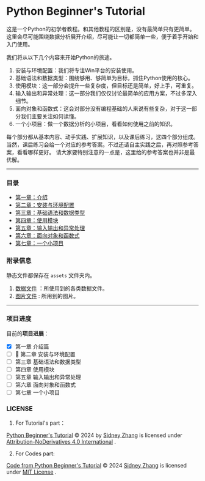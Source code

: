 # Python Beginner's Tutorial

这是一个Python的初学者教程。和其他教程的区别是，没有最简单只有更简单。
这里会尽可能围绕数据分析展开介绍，尽可能让一切都简单一些，便于着手开始和入门使用。

我们将从以下几个内容来开始Python的旅途。

1. 安装与环境配置：我们将专注Win平台的安装使用。
2. 基础语法和数据类型：围绕够用、够简单为目标，抓住Python使用的核心。
3. 使用模块：这一部分会提升一些复杂度，但目标还是简单，好上手，可重复。
4. 输入输出和异常处理：这一部分我们仅仅讨论最简单的应用方案，不过多深入细节。
5. 面向对象和函数式：这会对部分没有编程基础的人来说有些复杂，对于这一部分我们主要关注如何读懂。
6. 一个小项目：做一个数据分析的小项目，看看如何使用之前的知识。

每个部分都从基本内容、动手实践、扩展知识，以及课后练习，这四个部分组成。
当然，课后练习会给一个对应的参考答案。不过还请自主实践之后，再对照参考答案，看看哪样更好。
请大家要特别注意的一点是，这里给的参考答案也并非是最优解。

*****

### 目录

- [第一章：介绍](./Tutorials/0.introduce.ipynb)
- [第二章：安装与环境配置](#python-beginners-tutorial)
- [第三章：基础语法和数据类型](#python-beginners-tutorial)
- [第四章：使用模块](#python-beginners-tutorial)
- [第五章：输入输出和异常处理](#python-beginners-tutorial)
- [第六章：面向对象和函数式](#python-beginners-tutorial)
- [第七章：一个小项目](#python-beginners-tutorial)

### 附录信息

静态文件都保存在 `assets` 文件夹内。

1. [数据文件](/assets/data/) ：所使用到的各类数据文件。
2. [图片文件](/assets/pics/) : 所用到的图片。

*****

### 项目进度

目前的**项目进展**：

- [x] 第一章 介绍篇
- [ ] :pencil: 第二章 安装与环境配置
- [ ] 第三章 基础语法和数据类型
- [ ] 第四章 使用模块
- [ ] 第五章 输入输出和异常处理
- [ ] 第六章 面向对象和函数式
- [ ] 第七章 一个小项目

### LICENSE

1. For Tutorial's part：

[Python Beginner's Tutorial]() © 2024 by [Sidney Zhang](https://lyzhang.me) is licensed under [Attribution-NoDerivatives 4.0 International](http://creativecommons.org/licenses/by-nd/4.0/?ref=chooser-v1) .

2. For Codes part:

[Code from Python Beginner's Tutorial]() © 2024 [Sidney Zhang](https://lyzhang.me) is licensed under [MIT License](https://mit-license.org/) .